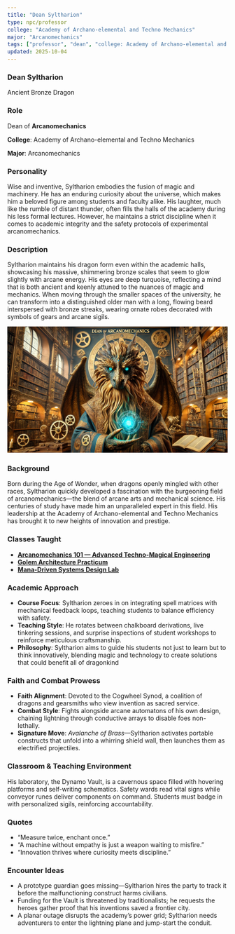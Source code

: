 ```yaml
---
title: "Dean Syltharion"
type: npc/professor
college: "Academy of Archano-elemental and Techno Mechanics"
major: "Arcanomechanics"
tags: ["professor", "dean", "college: Academy of Archano-elemental and Techno Mechanics", "major: Arcanomechanics","variant:bronze"]
updated: 2025-10-04
---
```


### Dean Syltharion

Ancient Bronze Dragon

### Role

Dean of **Arcanomechanics**

**College**: Academy of Archano-elemental and Techno Mechanics

**Major**: Arcanomechanics

### Personality

Wise and inventive, Syltharion embodies the fusion of magic and machinery. He has an enduring curiosity about the universe, which makes him a beloved figure among students and faculty alike. His laughter, much like the rumble of distant thunder, often fills the halls of the academy during his less formal lectures. However, he maintains a strict discipline when it comes to academic integrity and the safety protocols of experimental arcanomechanics.

### Description

Syltharion maintains his dragon form even within the academic halls, showcasing his massive, shimmering bronze scales that seem to glow slightly with arcane energy. His eyes are deep turquoise, reflecting a mind that is both ancient and keenly attuned to the nuances of magic and mechanics. When moving through the smaller spaces of the university, he can transform into a distinguished older man with a long, flowing beard interspersed with bronze streaks, wearing ornate robes decorated with symbols of gears and arcane sigils.

![67CA04CC-D4FF-47DB-B60E-3CE34D4535F5](/assets/images/67CA04CC-D4FF-47DB-B60E-3CE34D4535F5.webp)

### Background

Born during the Age of Wonder, when dragons openly mingled with other races, Syltharion quickly developed a fascination with the burgeoning field of arcanomechanics—the blend of arcane arts and mechanical science. His centuries of study have made him an unparalleled expert in this field. His leadership at the Academy of Archano-elemental and Techno Mechanics has brought it to new heights of innovation and prestige.

### Classes Taught

- **[Arcanomechanics 101 — Advanced Techno-Magical Engineering](../Academics/course-catalog.md#arcanomechanics-101-advanced-techno-magical-engineering)**
- **[Golem Architecture Practicum](../Academics/course-catalog.md#golem-architecture-practicum)**
- **[Mana-Driven Systems Design Lab](../Academics/course-catalog.md#mana-driven-systems-design-lab)**

### Academic Approach

- **Course Focus**: Syltharion zeroes in on integrating spell matrices with mechanical feedback loops, teaching students to balance efficiency with safety.
- **Teaching Style**: He rotates between chalkboard derivations, live tinkering sessions, and surprise inspections of student workshops to reinforce meticulous craftsmanship.
- **Philosophy**: Syltharion aims to guide his students not just to learn but to think innovatively, blending magic and technology to create solutions that could benefit all of dragonkind

### Faith and Combat Prowess

- **Faith Alignment**: Devoted to the Cogwheel Synod, a coalition of dragons and gearsmiths who view invention as sacred service.
- **Combat Style**: Fights alongside arcane automatons of his own design, chaining lightning through conductive arrays to disable foes non-lethally.
- **Signature Move**: *Avalanche of Brass*—Syltharion activates portable constructs that unfold into a whirring shield wall, then launches them as electrified projectiles.

### Classroom & Teaching Environment

His laboratory, the Dynamo Vault, is a cavernous space filled with hovering platforms and self-writing schematics. Safety wards read vital signs while conveyor runes deliver components on command. Students must badge in with personalized sigils, reinforcing accountability.

### Quotes

- “Measure twice, enchant once.”
- “A machine without empathy is just a weapon waiting to misfire.”
- “Innovation thrives where curiosity meets discipline.”

### Encounter Ideas

- A prototype guardian goes missing—Syltharion hires the party to track it before the malfunctioning construct harms civilians.
- Funding for the Vault is threatened by traditionalists; he requests the heroes gather proof that his inventions saved a frontier city.
- A planar outage disrupts the academy’s power grid; Syltharion needs adventurers to enter the lightning plane and jump-start the conduit.

